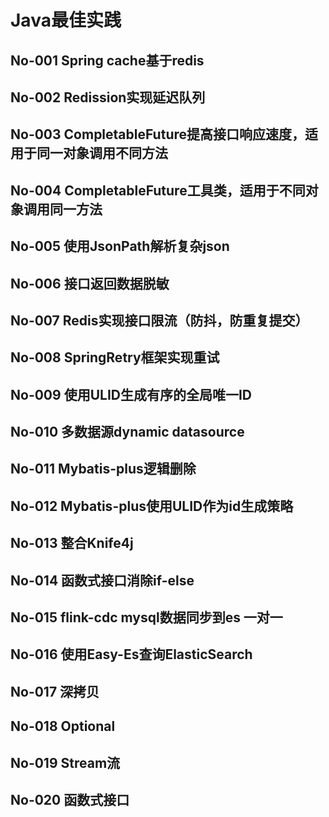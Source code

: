 # Java最佳实践

## No-001 Spring cache基于redis

## No-002 Redission实现延迟队列

## No-003 CompletableFuture提高接口响应速度，适用于同一对象调用不同方法

## No-004 CompletableFuture工具类，适用于不同对象调用同一方法

## No-005 使用JsonPath解析复杂json

## No-006 接口返回数据脱敏

## No-007 Redis实现接口限流（防抖，防重复提交）

## No-008 SpringRetry框架实现重试

## No-009 使用ULID生成有序的全局唯一ID

## No-010 多数据源dynamic datasource

## No-011 Mybatis-plus逻辑删除

## No-012 Mybatis-plus使用ULID作为id生成策略

## No-013 整合Knife4j

## No-014 函数式接口消除if-else

## No-015 flink-cdc mysql数据同步到es 一对一

## No-016 使用Easy-Es查询ElasticSearch

## No-017 深拷贝

## No-018 Optional

## No-019 Stream流

## No-020 函数式接口

